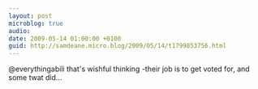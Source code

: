 ```yaml
---
layout: post
microblog: true
audio: 
date: 2009-05-14 01:00:00 +0100
guid: http://samdeane.micro.blog/2009/05/14/t1799853756.html
---
```

@everythingabili that's wishful thinking -their job is to get voted for, and some twat did...
